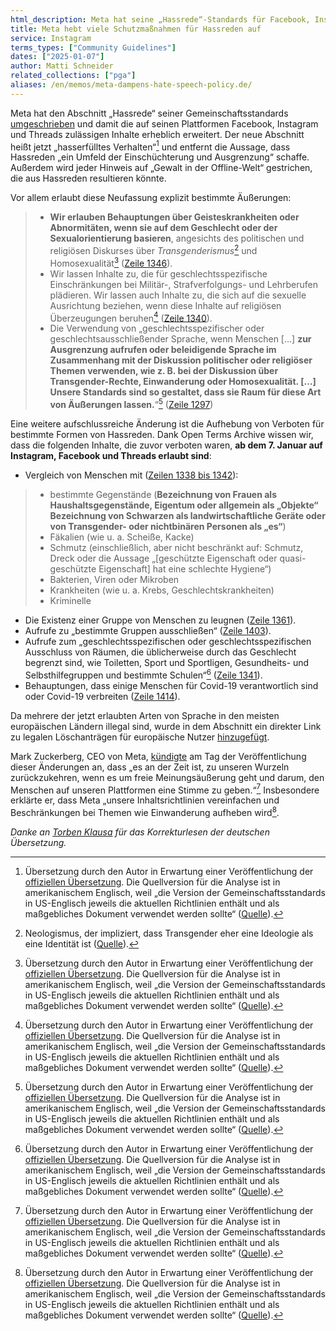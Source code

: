 ```yaml
---
html_description: Meta hat seine „Hassrede“-Standards für Facebook, Instagram und Threads umgeschrieben, damit ausdrücklich Beleidigungen und Aufrufe zur Diskriminierung aufgrund des Geschlechts und der sexuellen Orientierung zulässt.
title: Meta hebt viele Schutzmaßnahmen für Hassreden auf
service: Instagram
terms_types: ["Community Guidelines"]
dates: ["2025-01-07"]
author: Matti Schneider
related_collections: ["pga"]
aliases: /en/memos/meta-dampens-hate-speech-policy.de/
---
```


Meta hat den Abschnitt „Hassrede“ seiner Gemeinschaftsstandards [umgeschrieben](https://github.com/OpenTermsArchive/pga-versions/commit/a90e9d276cda1ca23878fd2b2df7cc066d549c20) und damit die auf seinen Plattformen Facebook, Instagram und Threads zulässigen Inhalte erheblich erweitert. Der neue Abschnitt heißt jetzt „hasserfülltes Verhalten“[^ubersetzung] und entfernt die Aussage, dass Hassreden „ein Umfeld der Einschüchterung und Ausgrenzung“ schaffe. Außerdem wird jeder Hinweis auf „Gewalt in der Offline-Welt“ gestrichen, die aus Hassreden resultieren könnte.

Vor allem erlaubt diese Neufassung explizit bestimmte Äußerungen:

> - **Wir erlauben Behauptungen über Geisteskrankheiten oder Abnormitäten, wenn sie auf dem Geschlecht oder der Sexualorientierung basieren**, angesichts des politischen und religiösen Diskurses über _Transgenderismus_[^transgenderism] und Homosexualität[^ubersetzung] ([Zeile 1346](https://github.com/OpenTermsArchive/pga-versions/commit/a90e9d276cda1ca23878fd2b2df7cc066d549c20#diff-dd1aecfa753374588d9e40f891e39f556b365ad800c9713ef398255bc906aad0R1346)).
> - Wir lassen Inhalte zu, die für geschlechtsspezifische Einschränkungen bei Militär-, Strafverfolgungs- und Lehrberufen plädieren. Wir lassen auch Inhalte zu, die sich auf die sexuelle Ausrichtung beziehen, wenn diese Inhalte auf religiösen Überzeugungen beruhen[^ubersetzung] ([Zeile 1340](https://github.com/OpenTermsArchive/pga-versions/commit/a90e9d276cda1ca23878fd2b2df7cc066d549c20#diff-dd1aecfa753374588d9e40f891e39f556b365ad800c9713ef398255bc906aad0R1340)).
> - Die Verwendung von „geschlechtsspezifischer oder geschlechtsausschließender Sprache, wenn Menschen […] **zur Ausgrenzung aufrufen oder beleidigende Sprache im Zusammenhang mit der Diskussion politischer oder religiöser Themen verwenden, wie z. B. bei der Diskussion über Transgender-Rechte, Einwanderung oder Homosexualität. […] Unsere Standards sind so gestaltet, dass sie Raum für diese Art von Äußerungen lassen.**“[^ubersetzung] ([Zeile 1297](https://github.com/OpenTermsArchive/pga-versions/commit/a90e9d276cda1ca23878fd2b2df7cc066d549c20#diff-dd1aecfa753374588d9e40f891e39f556b365ad800c9713ef398255bc906aad0R1297))

Eine weitere aufschlussreiche Änderung ist die Aufhebung von Verboten für bestimmte Formen von Hassreden. Dank Open Terms Archive wissen wir, dass die folgenden Inhalte, die zuvor verboten waren, **ab dem 7. Januar auf Instagram, Facebook und Threads erlaubt sind**:

- Vergleich von Menschen mit ([Zeilen 1338 bis 1342](https://github.com/OpenTermsArchive/pga-versions/commit/a90e9d276cda1ca23878fd2b2df7cc066d549c20#diff-dd1aecfa753374588d9e40f891e39f556b365ad800c9713ef398255bc906aad0L1338-L1342)):
>
> - bestimmte Gegenstände (**Bezeichnung von Frauen als Haushaltsgegenstände, Eigentum oder allgemein als „Objekte“ Bezeichnung von Schwarzen als landwirtschaftliche Geräte oder von Transgender- oder nichtbinären Personen als „es“**)
> - Fäkalien (wie u. a. Scheiße, Kacke)
> - Schmutz (einschließlich, aber nicht beschränkt auf: Schmutz, Dreck oder die Aussage „[geschützte Eigenschaft oder quasi-geschützte Eigenschaft] hat eine schlechte Hygiene“)
> - Bakterien, Viren oder Mikroben
> - Krankheiten (wie u. a. Krebs, Geschlechtskrankheiten)
> - Kriminelle
>
- Die Existenz einer Gruppe von Menschen zu leugnen ([Zeile 1361](https://github.com/OpenTermsArchive/pga-versions/commit/a90e9d276cda1ca23878fd2b2df7cc066d549c20#diff-dd1aecfa753374588d9e40f891e39f556b365ad800c9713ef398255bc906aad0L1361)).
- Aufrufe zu „bestimmte Gruppen ausschließen“ ([Zeile 1403](https://github.com/OpenTermsArchive/pga-versions/commit/a90e9d276cda1ca23878fd2b2df7cc066d549c20#diff-dd1aecfa753374588d9e40f891e39f556b365ad800c9713ef398255bc906aad0L1403)).
- Aufrufe zum „geschlechtsspezifischen oder geschlechtsspezifischen Ausschluss von Räumen, die üblicherweise durch das Geschlecht begrenzt sind, wie Toiletten, Sport und Sportligen, Gesundheits- und Selbsthilfegruppen und bestimmte Schulen“[^ubersetzung] ([Zeile 1341](https://github.com/OpenTermsArchive/pga-versions/commit/a90e9d276cda1ca23878fd2b2df7cc066d549c20#diff-dd1aecfa753374588d9e40f891e39f556b365ad800c9713ef398255bc906aad0R1341)).
- Behauptungen, dass einige Menschen für Covid-19 verantwortlich sind oder Covid-19 verbreiten ([Zeile 1414](https://github.com/OpenTermsArchive/pga-versions/commit/a90e9d276cda1ca23878fd2b2df7cc066d549c20#diff-dd1aecfa753374588d9e40f891e39f556b365ad800c9713ef398255bc906aad0L1414)).

Da mehrere der jetzt erlaubten Arten von Sprache in den meisten europäischen Ländern illegal sind, wurde in dem Abschnitt ein direkter Link zu legalen Löschanträgen für europäische Nutzer [hinzugefügt](https://github.com/OpenTermsArchive/pga-versions/commit/a90e9d276cda1ca23878fd2b2df7cc066d549c20#diff-dd1aecfa753374588d9e40f891e39f556b365ad800c9713ef398255bc906aad0R1364).

Mark Zuckerberg, CEO von Meta, [kündigte](https://www.threads.net/@zuck/post/DEhgYx4JbEG) am Tag der Veröffentlichung dieser Änderungen an, dass „es an der Zeit ist, zu unseren Wurzeln zurückzukehren, wenn es um freie Meinungsäußerung geht und darum, den Menschen auf unseren Plattformen eine Stimme zu geben.“[^ubersetzung] Insbesondere erklärte er, dass Meta „unsere Inhaltsrichtlinien vereinfachen und Beschränkungen bei Themen wie Einwanderung aufheben wird[^ubersetzung].

_Danke an [Torben Klausa](https://www.torbenklausa.de/) für das Korrekturlesen der deutschen Übersetzung._

[^ubersetzung]: Übersetzung durch den Autor in Erwartung einer Veröffentlichung der [offiziellen Übersetzung](https://transparency.meta.com/de-de/policies/community-standards/hateful-conduct/). Die Quellversion für die Analyse ist in amerikanischem Englisch, weil „die Version der Gemeinschaftsstandards in US-Englisch jeweils die aktuellen Richtlinien enthält und als maßgebliches Dokument verwendet werden sollte“ ([Quelle](https://transparency.meta.com/de-de/policies/community-standards/)).
[^transgenderism]: Neologismus, der impliziert, dass Transgender eher eine Ideologie als eine Identität ist ([Quelle](https://glaad.org/transgenderism-definition-meaning-anti-lgbt-online-hate/)).
